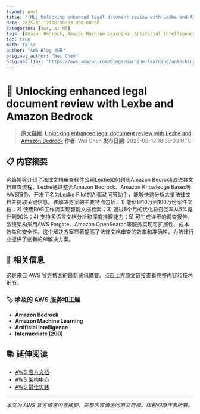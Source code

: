 ```yaml
---
layout: post
title: "[ML] Unlocking enhanced legal document review with Lexbe and Amazon Bedrock"
date: 2025-08-12T18:38:03.000+00:00
categories: [aws, ai-ml]
tags: [Amazon Bedrock, Amazon Machine Learning, Artificial Intelligence, Intermediate (200)]
toc: true
math: false
author: "AWS Blog 摘要"
original_author: "Wei Chen"
original_link: "https://aws.amazon.com/blogs/machine-learning/unlocking-enhanced-legal-document-review-with-lexbe-and-amazon-bedrock/"
---
```


# 🤖 Unlocking enhanced legal document review with Lexbe and Amazon Bedrock

> **原文链接**: [Unlocking enhanced legal document review with Lexbe and Amazon Bedrock](https://aws.amazon.com/blogs/machine-learning/unlocking-enhanced-legal-document-review-with-lexbe-and-amazon-bedrock/)
> **作者**: Wei Chen
> **发布日期**: 2025-08-12 18:38:03 UTC

## 📋 内容摘要

这篇博客介绍了法律文档审查软件公司Lexbe如何利用Amazon Bedrock改进其文档审查流程。Lexbe通过整合Amazon Bedrock、Amazon Knowledge Bases等AWS服务，开发了名为Lexbe Pilot的AI驱动问答助手，能够快速分析大量法律文档并提取关键信息。该解决方案的主要特点包括：1) 能处理10万到100万份案件文档；2) 使用RAG工作流实现智能文档检索；3) 通过8个月的优化将召回率从5%提升到90%；4) 支持多语言文档分析和深度推理能力；5) 可生成详细的调查报告。系统架构采用AWS Fargate、Amazon OpenSearch等服务实现可扩展性、成本效益和安全性。这个解决方案显著提高了法律文档审查的效率和准确性，为法律行业提供了创新的AI解决方案。

## 🔗 相关信息

这是来自 AWS 官方博客的最新资讯摘要。点击上方原文链接查看完整内容和技术细节。

### 🏷️ 涉及的 AWS 服务和主题

- **Amazon Bedrock**
- **Amazon Machine Learning**
- **Artificial Intelligence**
- **Intermediate (200)**

## 📚 延伸阅读

- [AWS 官方文档](https://docs.aws.amazon.com/)
- [AWS 架构中心](https://aws.amazon.com/architecture/)
- [AWS 最佳实践](https://aws.amazon.com/architecture/well-architected/)

---

*本文为 AWS 官方博客内容摘要，完整内容请访问原文链接。版权归原作者所有。*